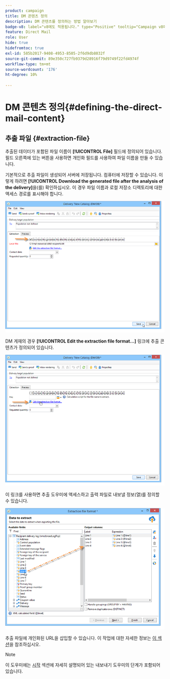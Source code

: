 ```yaml
---
product: campaign
title: DM 콘텐츠 정의
description: DM 콘텐츠를 정의하는 방법 알아보기
badge-v8: label="v8에도 적용됩니다." type="Positive" tooltip="Campaign v8에도 적용됩니다."
feature: Direct Mail
role: User
hide: true
hidefromtoc: true
exl-id: 585b2017-9408-4953-8505-2f6d9db8032f
source-git-commit: 89e350c727fb9379d28916f79d9749f22fd4974f
workflow-type: tm+mt
source-wordcount: '176'
ht-degree: 10%

---
```


# DM 콘텐츠 정의{#defining-the-direct-mail-content}

## 추출 파일 {#extraction-file}

추출된 데이터가 포함된 파일 이름이 **[!UICONTROL File]** 필드에 정의되어 있습니다. 필드 오른쪽에 있는 버튼을 사용하면 개인화 필드를 사용하여 파일 이름을 만들 수 있습니다.

기본적으로 추출 파일이 생성되어 서버에 저장됩니다. 컴퓨터에 저장할 수 있습니다. 이렇게 하려면 **[!UICONTROL Download the generated file after the analysis of the delivery]**&#x200B;을(를) 확인하십시오. 이 경우 파일 이름과 로컬 저장소 디렉토리에 대한 액세스 경로를 표시해야 합니다.

![](assets/s_ncs_user_mail_delivery_local_file.png)

DM 게재의 경우 **[!UICONTROL Edit the extraction file format...]** 링크에 추출 콘텐츠가 정의되어 있습니다.

![](assets/s_ncs_user_mail_delivery_format_link.png)

이 링크를 사용하면 추출 도우미에 액세스하고 출력 파일로 내보낼 정보(열)를 정의할 수 있습니다.

![](assets/s_ncs_user_mail_delivery_format_wz.png)

추출 파일에 개인화된 URL을 삽입할 수 있습니다. 이 작업에 대한 자세한 정보는 [이 섹션](../../web/using/publishing-a-web-form.md)을 참조하십시오.

>[!NOTE]
>
>이 도우미에는 [시작](../../platform/using/executing-export-jobs.md) 섹션에 자세히 설명되어 있는 내보내기 도우미의 단계가 포함되어 있습니다.
